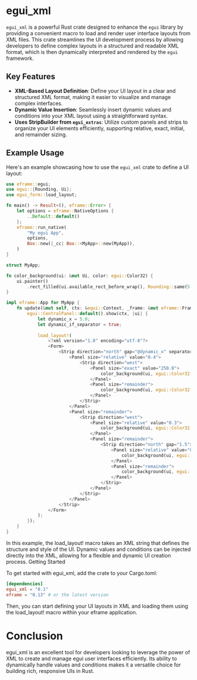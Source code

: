# egui_xml

`egui_xml` is a powerful Rust crate designed to enhance the `egui` library by providing a convenient macro to load and render user interface layouts from XML files. This crate streamlines the UI development process by allowing developers to define complex layouts in a structured and readable XML format, which is then dynamically interpreted and rendered by the `egui` framework.

## Key Features

- **XML-Based Layout Definition**: Define your UI layout in a clear and structured XML format, making it easier to visualize and manage complex interfaces.
- **Dynamic Value Insertion**: Seamlessly insert dynamic values and conditions into your XML layout using a straightforward syntax.
- **Uses StripBuilder from `egui_extras`**: Utilize custom panels and strips to organize your UI elements efficiently, supporting relative, exact, initial, and remainder sizing.

## Example Usage

Here's an example showcasing how to use the `egui_xml` crate to define a UI layout:

```rust
use eframe::egui;
use egui::{Rounding, Ui};
use egui_form::load_layout;

fn main() -> Result<(), eframe::Error> {
    let options = eframe::NativeOptions {
        ..Default::default()
    };
    eframe::run_native(
        "My egui App",
        options,
        Box::new(|_cc| Box::<MyApp>::new(MyApp)),
    )
}

struct MyApp;

fn color_background(ui: &mut Ui, color: egui::Color32) {
    ui.painter()
        .rect_filled(ui.available_rect_before_wrap(), Rounding::same(5.0), color);
}

impl eframe::App for MyApp {
    fn update(&mut self, ctx: &egui::Context, _frame: &mut eframe::Frame) {
        egui::CentralPanel::default().show(ctx, |ui| {
            let dynamic_x = 5.0;
            let dynamic_if_separator = true;
            
            load_layout!(
                <?xml version="1.0" encoding="utf-8"?>
                <Form>
                    <Strip direction="north" gap="@dynamic_x" separator="@dynamic_if_separator">
                        <Panel size="relative" value="0.4">
                            <Strip direction="west">
                                <Panel size="exact" value="250.0">
                                    color_background(ui, egui::Color32::from_rgb(255, 255, 0));
                                </Panel>
                                <Panel size="remainder">
                                    color_background(ui, egui::Color32::from_rgb(255, 0, 0));
                                </Panel>
                            </Strip>
                        </Panel>
                        <Panel size="remainder">
                            <Strip direction="west">
                                <Panel size="relative" value="0.3">
                                    color_background(ui, egui::Color32::from_rgb(0, 0, 255));
                                </Panel>
                                <Panel size="remainder">
                                    <Strip direction="north" gap="1.5">
                                        <Panel size="relative" value="0.3">
                                            color_background(ui, egui::Color32::from_rgb(0, 255, 255));
                                        </Panel>
                                        <Panel size="remainder">
                                            color_background(ui, egui::Color32::from_rgb(255, 0, 255));
                                        </Panel>
                                    </Strip>
                                </Panel>
                            </Strip>
                        </Panel>
                    </Strip>
                </Form>
            );
        });
    }
}
```

In this example, the load_layout! macro takes an XML string that defines the structure and style of the UI. Dynamic values and conditions can be injected directly into the XML, allowing for a flexible and dynamic UI creation process.
Getting Started

To get started with egui_xml, add the crate to your Cargo.toml:

```toml
[dependencies]
egui_xml = "0.1"
eframe = "0.13" # or the latest version
```

Then, you can start defining your UI layouts in XML and loading them using the load_layout! macro within your eframe application.

# Conclusion

egui_xml is an excellent tool for developers looking to leverage the power of XML to create and manage egui user interfaces efficiently. Its ability to dynamically handle values and conditions makes it a versatile choice for building rich, responsive UIs in Rust.


